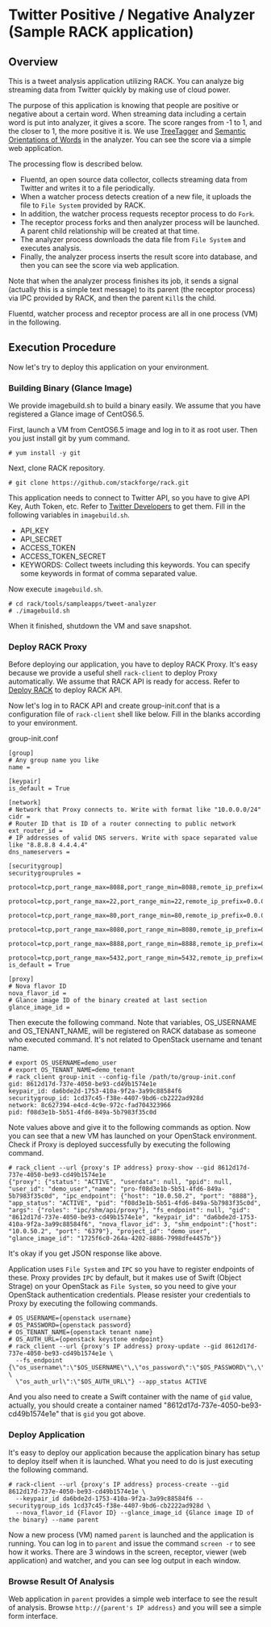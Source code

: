 # Twitter Positive / Negative Analyzer (Sample RACK application)

## Overview

This is a tweet analysis application utilizing RACK.
You can analyze big streaming data from Twitter quickly by making use of cloud power.

The purpose of this application is knowing that people are positive or negative about a certain word.
When streaming data including a certain word is put into analyzer, it gives a score.
The score ranges from -1 to 1, and the closer to 1, the more positive it is.
We use [TreeTagger](http://www.cis.uni-muenchen.de/~schmid/tools/TreeTagger/) and
[Semantic Orientations of Words](http://www.lr.pi.titech.ac.jp/~takamura/pndic_en.html) in the analyzer.
You can see the score via a simple web application.

The processing flow is described below.

* Fluentd, an open source data collector, collects streaming data from Twitter and writes it to a file periodically.
* When a watcher process detects creation of a new file, it uploads the file to `File System` provided by RACK.
* In addition, the watcher process requests receptor process to do `Fork`.
* The receptor process forks and then analyzer process will be launched.
  A parent child relationship will be created at that time.
* The analyzer process downloads the data file from `File System` and executes analysis.
* Finally, the analyzer process inserts the result score into database, and then you can see the score via web application.

Note that when the analyzer process finishes its job, it sends a signal (actually this is a simple text message) to 
its parent (the receptor process) via IPC provided by RACK, and then the parent `Kill`s the child.

Fluentd, watcher process and receptor process are all in one process (VM) in the following.


## Execution Procedure

Now let's try to deploy this application on your environment.

### Building Binary (Glance Image)

We provide imagebuild.sh to build a binary easily.
We assume that you have registered a Glance image of CentOS6.5.

First, launch a VM from CentOS6.5 image and log in to it as root user.
Then you just install git by yum command.

```
# yum install -y git
```

Next, clone RACK repository.

```
# git clone https://github.com/stackforge/rack.git
```

This application needs to connect to Twitter API, so you have to give API Key, Auth Token, etc.
Refer to [Twitter Developers](https://dev.twitter.com/) to get them.
Fill in the following variables in `imagebuild.sh`.

* API_KEY
* API_SECRET 
* ACCESS_TOKEN
* ACCESS_TOKEN_SECRET
* KEYWORDS: Collect tweets including this keywords. You can specify some keywords in format of comma separated value.

Now execute `imagebuild.sh`.

```
# cd rack/tools/sampleapps/tweet-analyzer
# ./imagebuild.sh
```

When it finished, shutdown the VM and save snapshot.

### Deploy RACK Proxy

Before deploying our application, you have to deploy RACK Proxy.
It's easy because we provide a useful shell `rack-client` to deploy Proxy automatically.
We assume that RACK API is ready for access.
Refer to [Deploy RACK](http://xxx.com) to deploy RACK API.

Now let's log in to RACK API and create group-init.conf that is a configuration file of `rack-client` shell like below.
Fill in the blanks according to your environment.

group-init.conf
```
[group]
# Any group name you like
name =

[keypair]
is_default = True

[network]
# Network that Proxy connects to. Write with format like "10.0.0.0/24"
cidr =
# Router ID that is ID of a router connecting to public network
ext_router_id =
# IP addresses of valid DNS servers. Write with space separated value like "8.8.8.8 4.4.4.4"
dns_nameservers =

[securitygroup]
securitygrouprules = 
    protocol=tcp,port_range_max=8088,port_range_min=8088,remote_ip_prefix=0.0.0.0/0
    protocol=tcp,port_range_max=22,port_range_min=22,remote_ip_prefix=0.0.0.0/0
    protocol=tcp,port_range_max=80,port_range_min=80,remote_ip_prefix=0.0.0.0/0
    protocol=tcp,port_range_max=8080,port_range_min=8080,remote_ip_prefix=0.0.0.0/0
    protocol=tcp,port_range_max=8888,port_range_min=8888,remote_ip_prefix=0.0.0.0/0
    protocol=tcp,port_range_max=5432,port_range_min=5432,remote_ip_prefix=0.0.0.0/0
is_default = True

[proxy]
# Nova flavor ID
nova_flavor_id =
# Glance image ID of the binary created at last section
glance_image_id =
```

Then execute the following command.
Note that variables, OS_USERNAME and OS_TENANT_NAME, will be registered on RACK database as someone who executed command.
It's not related to OpenStack username and tenant name.

```
# export OS_USERNAME=demo_user
# export OS_TENANT_NAME=demo_tenant
# rack_client group-init --config-file /path/to/group-init.conf
gid: 8612d17d-737e-4050-be93-cd49b1574e1e
keypair_id: da6bde2d-1753-410a-9f2a-3a99c88584f6
securitygroup_id: 1cd37c45-f38e-4407-9bd6-cb2222ad928d
network: 8c627394-e4cd-4c9e-972c-fad704323966
pid: f08d3e1b-5b51-4fd6-849a-5b7983f35c0d
```

Note values above and give it to the following commands as option.
Now you can see that a new VM has launched on your OpenStack environment.
Check if Proxy is deployed successfully by executing the following command.

```
# rack_client --url {proxy's IP address} proxy-show --gid 8612d17d-737e-4050-be93-cd49b1574e1e
{"proxy": {"status": "ACTIVE", "userdata": null, "ppid": null, "user_id": "demo_user","name": "pro-f08d3e1b-5b51-4fd6-849a-5b7983f35c0d", "ipc_endpoint": {"host": "10.0.50.2", "port": "8888"}, "app_status": "ACTIVE", "pid": "f08d3e1b-5b51-4fd6-849a-5b7983f35c0d", "args": {"roles": "ipc/shm/api/proxy"}, "fs_endpoint": null, "gid": "8612d17d-737e-4050-be93-cd49b1574e1e", "keypair_id": "da6bde2d-1753-410a-9f2a-3a99c88584f6", "nova_flavor_id": 3, "shm_endpoint":{"host": "10.0.50.2", "port": "6379"}, "project_id": "demo_user", "glance_image_id": "1725f6c0-264a-4202-8886-7998dfe4457b"}}
```

It's okay if you get JSON response like above.

Application uses `File System` and `IPC` so you have to register endpoints of these.
Proxy provides `IPC` by default, but it makes use of Swift (Object Strage) on your OpenStack as `File System`,
so you need to give your OpenStack authentication credentials.
Please resister your credentials to Proxy by executing the following commands.

```
# OS_USERNAME={openstack username}
# OS_PASSWORD={openstack password}
# OS_TENANT_NAME={openstack tenant name}
# OS_AUTH_URL={openstack keystone endpoint}
# rack_client --url {proxy's IP address} proxy-update --gid 8612d17d-737e-4050-be93-cd49b1574e1e \
  --fs_endpoint {\"os_username\":\"$OS_USERNAME\"\,\"os_password\":\"$OS_PASSWORD\"\,\"os_tenant_name\":\"$OS_TENANT_NAME\"\, \
  \"os_auth_url\":\"$OS_AUTH_URL\"} --app_status ACTIVE
```

And you also need to create a Swift container with the name of `gid` value,
actually, you should create a container named "8612d17d-737e-4050-be93-cd49b1574e1e" that is `gid` you got above.

### Deploy Application

It's easy to deploy our application because the application binary has setup to deploy itself when it is launched.
What you need to do is just executing the following command.

```
# rack-client --url {proxy's IP address} process-create --gid 8612d17d-737e-4050-be93-cd49b1574e1e \
  --keypair_id da6bde2d-1753-410a-9f2a-3a99c88584f6 --securitygroup_ids 1cd37c45-f38e-4407-9bd6-cb2222ad928d \
  --nova_flavor_id {Flavor ID} --glance_image_id {Glance image ID of the binary} --name parent
```

Now a new process (VM) named `parent` is launched and the application is running.
You can log in to `parent` and issue the command `screen -r` to see how it works.
There are 3 windows in the screen, receptor, viewer (web application) and watcher,
and you can see log output in each window.

### Browse Result Of Analysis

Web application in `parent` provides a simple web interface to see the result of analysis.
Browse `http://{parent's IP address}` and you will see a simple form interface.
